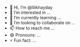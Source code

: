 - 👋 Hi, I’m @lilikhayday
- 👀 I’m interested in ...
- 🌱 I’m currently learning ...
- 💞️ I’m looking to collaborate on ...
- 📫 How to reach me ...
- 😄 Pronouns: ...
- ⚡ Fun fact: ...

<!---
lilikhayday/lilikhayday is a ✨ special ✨ repository because its `README.md` (this file) appears on your GitHub profile.
You can click the Preview link to take a look at your changes.
--->

